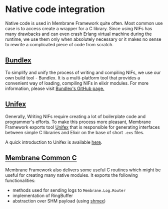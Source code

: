 # Native code integration

Native code is used in Membrane Framework quite often. Most common use case is to access create a wrapper for a C library.
Since using NIFs has many drawbacks and can even crash Erlang virtual machine during the runtime, we use them only when absolutely necessary or it makes no sense to rewrite a complicated piece of code from scratch.

## [Bundlex](https://github.com/membraneframework/bundlex)

To simplify and unify the process of writing and compiling NIFs, we use our own build tool - Bundlex. It is a multi-platform tool that provides a convenient way of loading, compiling NIFs in elixir modules. For more information, please visit [Bundlex's GitHub page.](https://github.com/membraneframework/bundlex)

## [Unifex](https://github.com/membraneframework/unifex)

Generally, Writing NIFs require creating a lot of boilerplate code and programmer's efforts. To make this process more pleasant, Membrane Framework exports tool [Unifex](https://github.com/membraneframework/unifex) that is responsible for generating interfaces between simple C libraries and Elixir on the base of short `.exs` files.

A quick introduction to Unifex is available [here](https://hexdocs.pm/unifex/creating_unifex_nif.html).

## [Membrane Common C](https://github.com/membraneframework/membrane-common-c)

Membrane Framework also delivers some useful C routines which might be useful for creating many native modules. It exports the following functionalities:

* methods used for sending logs to `Membrane.Log.Router`
* implementation of RingBuffer
* abstraction over SHM payload (using [shmex](https://github.com/membraneframework/shmex))
